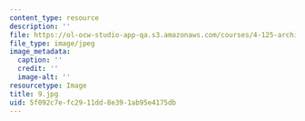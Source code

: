```yaml
---
content_type: resource
description: ''
file: https://ol-ocw-studio-app-qa.s3.amazonaws.com/courses/4-125-architecture-studio-building-in-landscapes-fall-2002/5f092c7efc2911dd8e391ab95e4175db_9.jpg
file_type: image/jpeg
image_metadata:
  caption: ''
  credit: ''
  image-alt: ''
resourcetype: Image
title: 9.jpg
uid: 5f092c7e-fc29-11dd-8e39-1ab95e4175db
---
```

